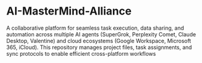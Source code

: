 # AI-MasterMind-Alliance
A collaborative platform for seamless task execution, data sharing, and automation across multiple AI agents (SuperGrok, Perplexity Comet, Claude Desktop, Valentine) and cloud ecosystems (Google Workspace, Microsoft 365, iCloud). This repository manages project files, task assignments, and sync protocols to enable efficient cross-platform workflows
